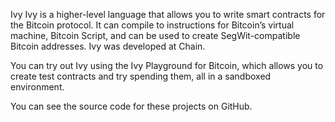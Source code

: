 Ivy
Ivy is a higher-level language that allows you to write smart contracts for the Bitcoin protocol. It can compile to instructions for Bitcoin’s virtual machine, Bitcoin Script, and can be used to create SegWit-compatible Bitcoin addresses. Ivy was developed at Chain.

You can try out Ivy using the Ivy Playground for Bitcoin, which allows you to create test contracts and try spending them, all in a sandboxed environment.

You can see the source code for these projects on GitHub.
